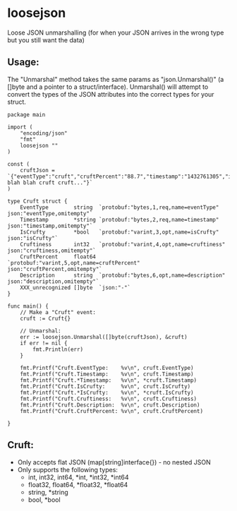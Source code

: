 # loosejson
Loose JSON unmarshalling (for when your JSON arrives in the wrong type but you still want the data)

## Usage:
The "Unmarshal" method takes the same params as "json.Unmarshal()" (a []byte and a pointer to a struct/interface). Unmarshal() will attempt to convert the types of the JSON attributes into the correct types for your struct.
```
package main

import (
	"encoding/json"
	"fmt"
	loosejson ""
)

const (
	cruftJson = `{"eventType":"cruft","cruftPercent":"88.7","timestamp":"1432761305","isCrufty":true,"cruftiness":"87","description":"Brrrrrr blah blah cruft cruft..."}`
)

type Cruft struct {
	EventType        string  `protobuf:"bytes,1,req,name=eventType" json:"eventType,omitempty"`
	Timestamp        *string `protobuf:"bytes,2,req,name=timestamp" json:"timestamp,omitempty"`
	IsCrufty         *bool   `protobuf:"varint,3,opt,name=isCrufty" json:"isCrufty"`
	Cruftiness       int32   `protobuf:"varint,4,opt,name=cruftiness" json:"cruftiness,omitempty"`
	CruftPercent     float64 `protobuf:"varint,5,opt,name=cruftPercent" json:"cruftPercent,omitempty"`
	Description      string  `protobuf:"bytes,6,opt,name=description" json:"description,omitempty"`
	XXX_unrecognized []byte  `json:"-"`
}

func main() {
	// Make a "Cruft" event:
	cruft := Cruft{}

	// Unmarshal:
	err := loosejson.Unmarshal([]byte(cruftJson), &cruft)
	if err != nil {
		fmt.Println(err)
	}

	fmt.Printf("Cruft.EventType:    %v\n", cruft.EventType)
	fmt.Printf("Cruft.Timestamp:    %v\n", cruft.Timestamp)
	fmt.Printf("Cruft.*Timestamp:   %v\n", *cruft.Timestamp)
	fmt.Printf("Cruft.IsCrufty:     %v\n", cruft.IsCrufty)
	fmt.Printf("Cruft.*IsCrufty:    %v\n", *cruft.IsCrufty)
	fmt.Printf("Cruft.Cruftiness:   %v\n", cruft.Cruftiness)
	fmt.Printf("Cruft.Description:  %v\n", cruft.Description)
	fmt.Printf("Cruft.CruftPercent: %v\n", cruft.CruftPercent)

}
```


## Cruft:
* Only accepts flat JSON (map[string]interface{}) - no nested JSON
* Only supports the following types:
  * int, int32, int64, *int, *int32, *int64
  * float32, float64, *float32, *float64
  * string, *string
  * bool, *bool

